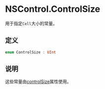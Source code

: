 # NSControl.ControlSize

用于指定`Cell`大小的常量。

## 定义

```swift
enum ControlSize : UInt
```

## 说明

这些常量由[controlSize](./1428871-controlsize.md)属性使用。
